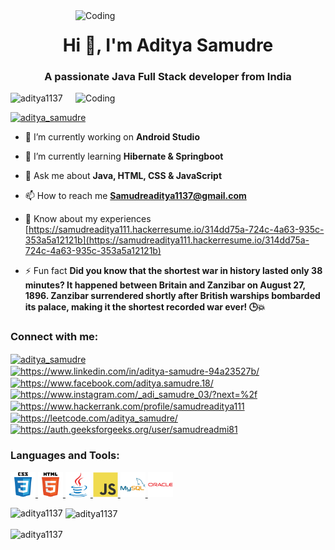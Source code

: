 <img align="right" alt="Coding" width="400" src="[https://cdn.dribbble.com/users/1162077/screenshots/3848914/programmer.gif](https://mir-s3-cdn-cf.behance.net/project_modules/max_1200/81bb4b165684019.640b6038d133e.gif)">
<h1 align="center">Hi 👋, I'm Aditya Samudre</h1>
<h3 align="center">A passionate Java Full Stack developer from India</h3>
<img align="right" alt="Coding" width="400" src="https://cdn.dribbble.com/users/1162077/screenshots/3848914/programmer.gif">
<p align="left"> <img src="https://komarev.com/ghpvc/?username=aditya1137&label=Profile%20views&color=0e75b6&style=flat" alt="aditya1137" /> </p>

<p align="left"> <a href="https://twitter.com/aditya_samudre" target="blank"><img src="https://img.shields.io/twitter/follow/aditya_samudre?logo=twitter&style=for-the-badge" alt="aditya_samudre" /></a> </p>

- 🔭 I’m currently working on **Android Studio**

- 🌱 I’m currently learning **Hibernate & Springboot**

- 💬 Ask me about **Java, HTML, CSS & JavaScript**

- 📫 How to reach me **Samudreaditya1137@gmail.com**

- 📄 Know about my experiences [https://samudreaditya111.hackerresume.io/314dd75a-724c-4a63-935c-353a5a12121b](https://samudreaditya111.hackerresume.io/314dd75a-724c-4a63-935c-353a5a12121b)

- ⚡ Fun fact **Did you know that the shortest war in history lasted only 38 minutes? It happened between Britain and Zanzibar on August 27, 1896. Zanzibar surrendered shortly after British warships bombarded its palace, making it the shortest recorded war ever! 🕒💥**

<h3 align="left">Connect with me:</h3>
<p align="left">
<a href="https://twitter.com/aditya_samudre" target="blank"><img align="center" src="https://raw.githubusercontent.com/rahuldkjain/github-profile-readme-generator/master/src/images/icons/Social/twitter.svg" alt="aditya_samudre" height="30" width="40" /></a>
<a href="https://linkedin.com/in/https://www.linkedin.com/in/aditya-samudre-94a23527b/" target="blank"><img align="center" src="https://raw.githubusercontent.com/rahuldkjain/github-profile-readme-generator/master/src/images/icons/Social/linked-in-alt.svg" alt="https://www.linkedin.com/in/aditya-samudre-94a23527b/" height="30" width="40" /></a>
<a href="https://fb.com/https://www.facebook.com/aditya.samudre.18/" target="blank"><img align="center" src="https://raw.githubusercontent.com/rahuldkjain/github-profile-readme-generator/master/src/images/icons/Social/facebook.svg" alt="https://www.facebook.com/aditya.samudre.18/" height="30" width="40" /></a>
<a href="https://instagram.com/https://www.instagram.com/_adi_samudre_03/?next=%2f" target="blank"><img align="center" src="https://raw.githubusercontent.com/rahuldkjain/github-profile-readme-generator/master/src/images/icons/Social/instagram.svg" alt="https://www.instagram.com/_adi_samudre_03/?next=%2f" height="30" width="40" /></a>
<a href="https://www.hackerrank.com/https://www.hackerrank.com/profile/samudreaditya111" target="blank"><img align="center" src="https://raw.githubusercontent.com/rahuldkjain/github-profile-readme-generator/master/src/images/icons/Social/hackerrank.svg" alt="https://www.hackerrank.com/profile/samudreaditya111" height="30" width="40" /></a>
<a href="https://www.leetcode.com/https://leetcode.com/aditya_samudre/" target="blank"><img align="center" src="https://raw.githubusercontent.com/rahuldkjain/github-profile-readme-generator/master/src/images/icons/Social/leet-code.svg" alt="https://leetcode.com/aditya_samudre/" height="30" width="40" /></a>
<a href="https://auth.geeksforgeeks.org/user/https://auth.geeksforgeeks.org/user/samudreadmi81" target="blank"><img align="center" src="https://raw.githubusercontent.com/rahuldkjain/github-profile-readme-generator/master/src/images/icons/Social/geeks-for-geeks.svg" alt="https://auth.geeksforgeeks.org/user/samudreadmi81" height="30" width="40" /></a>
</p>

<h3 align="left">Languages and Tools:</h3>
<p align="left"> <a href="https://www.w3schools.com/css/" target="_blank" rel="noreferrer"> <img src="https://raw.githubusercontent.com/devicons/devicon/master/icons/css3/css3-original-wordmark.svg" alt="css3" width="40" height="40"/> </a> <a href="https://www.w3.org/html/" target="_blank" rel="noreferrer"> <img src="https://raw.githubusercontent.com/devicons/devicon/master/icons/html5/html5-original-wordmark.svg" alt="html5" width="40" height="40"/> </a> <a href="https://www.java.com" target="_blank" rel="noreferrer"> <img src="https://raw.githubusercontent.com/devicons/devicon/master/icons/java/java-original.svg" alt="java" width="40" height="40"/> </a> <a href="https://developer.mozilla.org/en-US/docs/Web/JavaScript" target="_blank" rel="noreferrer"> <img src="https://raw.githubusercontent.com/devicons/devicon/master/icons/javascript/javascript-original.svg" alt="javascript" width="40" height="40"/> </a> <a href="https://www.mysql.com/" target="_blank" rel="noreferrer"> <img src="https://raw.githubusercontent.com/devicons/devicon/master/icons/mysql/mysql-original-wordmark.svg" alt="mysql" width="40" height="40"/> </a> <a href="https://www.oracle.com/" target="_blank" rel="noreferrer"> <img src="https://raw.githubusercontent.com/devicons/devicon/master/icons/oracle/oracle-original.svg" alt="oracle" width="40" height="40"/> </a> </p>

<p><img align="left" src="https://github-readme-stats.vercel.app/api/top-langs?username=aditya1137&show_icons=true&locale=en&layout=compact" alt="aditya1137" /></p>

<p>&nbsp;<img align="center" src="https://github-readme-stats.vercel.app/api?username=aditya1137&show_icons=true&locale=en" alt="aditya1137" /></p>

<p><img align="center" src="https://github-readme-streak-stats.herokuapp.com/?user=aditya1137&" alt="aditya1137" /></p>
